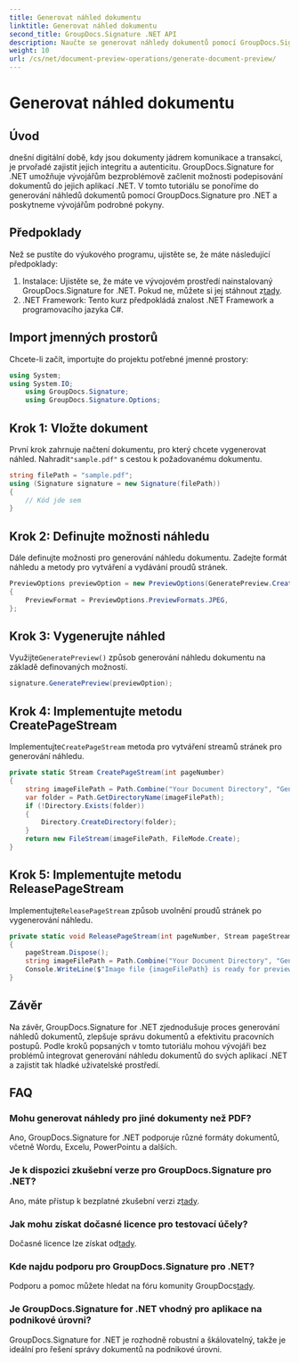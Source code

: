 ```yaml
---
title: Generovat náhled dokumentu
linktitle: Generovat náhled dokumentu
second_title: GroupDocs.Signature .NET API
description: Naučte se generovat náhledy dokumentů pomocí GroupDocs.Signature for .NET. Zjednodušte správu dokumentů ve svých aplikacích .NET.
weight: 10
url: /cs/net/document-preview-operations/generate-document-preview/
---
```


# Generovat náhled dokumentu

## Úvod
dnešní digitální době, kdy jsou dokumenty jádrem komunikace a transakcí, je prvořadé zajistit jejich integritu a autenticitu. GroupDocs.Signature for .NET umožňuje vývojářům bezproblémově začlenit možnosti podepisování dokumentů do jejich aplikací .NET. V tomto tutoriálu se ponoříme do generování náhledů dokumentů pomocí GroupDocs.Signature pro .NET a poskytneme vývojářům podrobné pokyny.
## Předpoklady
Než se pustíte do výukového programu, ujistěte se, že máte následující předpoklady:
1.  Instalace: Ujistěte se, že máte ve vývojovém prostředí nainstalovaný GroupDocs.Signature for .NET. Pokud ne, můžete si jej stáhnout z[tady](https://releases.groupdocs.com/signature/net/).
2. .NET Framework: Tento kurz předpokládá znalost .NET Framework a programovacího jazyka C#.

## Import jmenných prostorů
Chcete-li začít, importujte do projektu potřebné jmenné prostory:
```csharp
using System;
using System.IO;
    using GroupDocs.Signature;
    using GroupDocs.Signature.Options;
```
## Krok 1: Vložte dokument
 První krok zahrnuje načtení dokumentu, pro který chcete vygenerovat náhled. Nahradit`"sample.pdf"` s cestou k požadovanému dokumentu.
```csharp
string filePath = "sample.pdf";
using (Signature signature = new Signature(filePath))
{
    // Kód jde sem
}
```
## Krok 2: Definujte možnosti náhledu
Dále definujte možnosti pro generování náhledu dokumentu. Zadejte formát náhledu a metody pro vytváření a vydávání proudů stránek.
```csharp
PreviewOptions previewOption = new PreviewOptions(GeneratePreview.CreatePageStream, GeneratePreview.ReleasePageStream)
{
    PreviewFormat = PreviewOptions.PreviewFormats.JPEG,
};
```
## Krok 3: Vygenerujte náhled
 Využijte`GeneratePreview()` způsob generování náhledu dokumentu na základě definovaných možností.
```csharp
signature.GeneratePreview(previewOption);
```
## Krok 4: Implementujte metodu CreatePageStream
 Implementujte`CreatePageStream` metoda pro vytváření streamů stránek pro generování náhledu.
```csharp
private static Stream CreatePageStream(int pageNumber)
{
    string imageFilePath = Path.Combine("Your Document Directory", "GeneratePreviewFolder", "image-" + pageNumber.ToString() + ".jpg");
    var folder = Path.GetDirectoryName(imageFilePath);
    if (!Directory.Exists(folder))
    {
        Directory.CreateDirectory(folder);
    }
    return new FileStream(imageFilePath, FileMode.Create);
}
```
## Krok 5: Implementujte metodu ReleasePageStream
 Implementujte`ReleasePageStream` způsob uvolnění proudů stránek po vygenerování náhledu.
```csharp
private static void ReleasePageStream(int pageNumber, Stream pageStream)
{
    pageStream.Dispose();
    string imageFilePath = Path.Combine("Your Document Directory", "GeneratePreviewFolder", "image-" + pageNumber.ToString() + ".jpg");
    Console.WriteLine($"Image file {imageFilePath} is ready for preview");
}
```

## Závěr
Na závěr, GroupDocs.Signature for .NET zjednodušuje proces generování náhledů dokumentů, zlepšuje správu dokumentů a efektivitu pracovních postupů. Podle kroků popsaných v tomto tutoriálu mohou vývojáři bez problémů integrovat generování náhledu dokumentů do svých aplikací .NET a zajistit tak hladké uživatelské prostředí.
## FAQ
### Mohu generovat náhledy pro jiné dokumenty než PDF?
Ano, GroupDocs.Signature for .NET podporuje různé formáty dokumentů, včetně Wordu, Excelu, PowerPointu a dalších.
### Je k dispozici zkušební verze pro GroupDocs.Signature pro .NET?
Ano, máte přístup k bezplatné zkušební verzi z[tady](https://releases.groupdocs.com/).
### Jak mohu získat dočasné licence pro testovací účely?
 Dočasné licence lze získat od[tady](https://purchase.groupdocs.com/temporary-license/).
### Kde najdu podporu pro GroupDocs.Signature pro .NET?
 Podporu a pomoc můžete hledat na fóru komunity GroupDocs[tady](https://forum.groupdocs.com/c/signature/13).
### Je GroupDocs.Signature for .NET vhodný pro aplikace na podnikové úrovni?
GroupDocs.Signature for .NET je rozhodně robustní a škálovatelný, takže je ideální pro řešení správy dokumentů na podnikové úrovni.